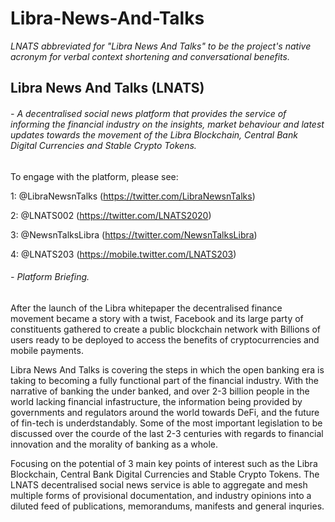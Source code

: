 # Libra-News-And-Talks

*LNATS abbreviated for "Libra News And Talks" to be the project's native acronym for verbal context shortening and conversational benefits.*

## Libra News And Talks (LNATS)

###### - A decentralised social news platform that provides the service of informing the financial industry on the insights, market behaviour and latest updates towards the movement of the Libra Blockchain, Central Bank Digital Currencies and Stable Crypto Tokens. 

To engage with the platform, please see: 

1: @LibraNewsnTalks (https://twitter.com/LibraNewsnTalks)

2: @LNATS002 (https://twitter.com/LNATS2020)

3: @NewsnTalksLibra (https://twitter.com/NewsnTalksLibra)

4: @LNATS203 (https://mobile.twitter.com/LNATS203)

###### - Platform Briefing. 

After the launch of the Libra whitepaper the decentralised finance movement became a story with a twist, Facebook and its large party of constituents gathered to create a public blockchain network with Billions of users ready to be deployed to access the benefits of cryptocurrencies and mobile payments. 

Libra News And Talks is covering the steps in which the open banking era is taking to becoming a fully functional part of the financial industry. With the narrative of banking the under banked, and over 2-3 billion people in the world lacking financial infastructure, the information being provided by governments and regulators around the world towards DeFi, and the future of fin-tech is underdstandably. Some of the most important legislation to be discussed over the courde of the last 2-3 centuries with regards to financial innovation and the morality of banking as a whole. 

Focusing on the potential of 3 main key points of interest such as the Libra Blockchain, Central Bank Digital Currencies and Stable Crypto Tokens. The LNATS decentralised social news service is able to aggregate and mesh multiple forms of provisional documentation, and industry opinions into a diluted feed of publications, memorandums, manifests and general inquries. 
